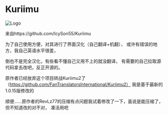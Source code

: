 # Kuriimu

![Logo](https://github.com/IcySon55/Kuriimu/blob/master/src/Kuriimu/images/btn-editor.png)

来自https://github.com/IcySon55/Kuriimu

为了自己使用方便，对其进行了界面汉化（自己翻译+机翻）， 或许有错误的地方，我自己英语水平很差，

倒也不是完全汉化，有些看不懂自己又用不上的就没翻译， 有需要的自己拉取源代码拿去改吧，反正开源的。

原作者已经放弃这个项目转战Kuriimu2了 （https://github.com/FanTranslatorsInternational/Kuriimu2） 我是基于最新的1.0.15版修改的

顺便……原作者的RevLz77的压缩有点问题我试着修改了一下，虽说是能压缩了，但不知道改的对不对，
凑活用吧

